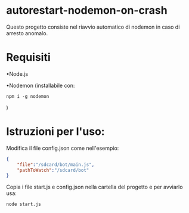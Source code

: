 # autorestart-nodemon-on-crash

Questo progetto consiste nel riavvio automatico di nodemon in caso di arresto anomalo.

# Requisiti

•Node.js

•Nodemon (installabile con:

    npm i -g nodemon

)

# Istruzioni per l'uso:

Modifica il file config.json come nell'esempio:

```json
{
    "file":"/sdcard/bot/main.js",
    "pathToWatch":"/sdcard/bot"
}
```

Copia i file start.js e config.json nella cartella del progetto e per avviarlo usa:

    node start.js
